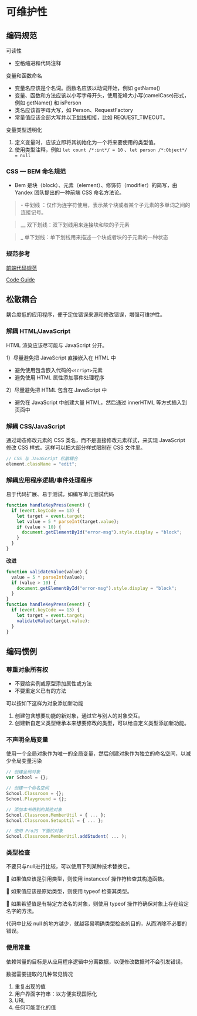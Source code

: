 # 可维护性

## 编码规范

可读性

- 空格缩进和代码注释

变量和函数命名

- 变量名应该是个名词。函数名应该以动词开始，例如 getName()
- 变量、函数和方法应该以小写字母开头，使用驼峰大小写(camelCase)形式，例如 getName() 和 isPerson
- 类名应该首字母大写，如 Person、RequestFactory
- 常量值应该全部大写并以<u>下划线</u>相接，比如 REQUEST_TIMEOUT。

变量类型透明化

1. 定义变量时，应该立即将其初始化为一个将来要使用的类型值。
2. 使用类型注释，例如 `let count /*:int*/ = 10` 、`let person /*:Object*/ = null`

### CSS — BEM 命名规范

- Bem 是块（block）、元素（element）、修饰符（modifier）的简写，由 Yandex 团队提出的一种前端 CSS 命名方法论。

> \-  中划线 ：仅作为连字符使用，表示某个块或者某个子元素的多单词之间的连接记号。

> __  双下划线：双下划线用来连接块和块的子元素

> _   单下划线：单下划线用来描述一个块或者块的子元素的一种状态

### 规范参考

[前端代码规范](https://guide.aotu.io/docs/)

[Code Guide](http://alloyteam.github.io/CodeGuide/)

## 松散耦合

耦合度低的应用程序，便于定位错误来源和修改错误，增强可维护性。

### 解耦 HTML/JavaScript

HTML 渲染应该尽可能与 JavaScript 分开。

1）尽量避免把 JavaScript 直接嵌入在 HTML 中

- 避免使用包含嵌入代码的`<script>`元素
- 避免使用 HTML 属性添加事件处理程序

2）尽量避免把 HTML 包含在 JavaScript 中

- 避免在 JavaScript 中创建大量 HTML，然后通过 innerHTML 等方式插入到页面中

### 解耦 CSS/JavaScript

通过动态修改元素的 CSS 类名，而不是直接修改元素样式，来实现 JavaScript 修改 CSS 样式。这样可以把大部分样式限制在 CSS 文件里。

```js
// CSS 与 JavaScript 松散耦合
element.className = "edit";
```

### 解耦应用程序逻辑/事件处理程序

易于代码扩展、易于测试，如编写单元测试代码

```js
function handleKeyPress(event) {
  if (event.keyCode == 13) {
    let target = event.target;
    let value = 5 * parseInt(target.value);
    if (value > 10) {
      document.getElementById("error-msg").style.display = "block"; 
    }
  } 
}
```

**改进**

```js
function validateValue(value) {
  value = 5 * parseInt(value);
  if (value > 10) {
    document.getElementById("error-msg").style.display = "block"; 
  }
}
function handleKeyPress(event) {
  if (event.keyCode == 13) {
    let target = event.target;
    validateValue(target.value);
  }
}
```

## 编码惯例

### 尊重对象所有权

- 不要给实例或原型添加属性或方法
- 不要重定义已有的方法

可以按如下这样为对象添加新功能

1. 创建包含想要功能的新对象，通过它与别人的对象交互。
2. 创建新自定义类型继承本来想要修改的类型，可以给自定义类型添加新功能。

### 不声明全局变量

使用一个全局对象作为唯一的全局变量，然后创建对象作为独立的命名空间，以减少全局变量污染

```js
// 创建全局对象
var School = {};

// 创建一个命名空间
School.Classroom = {};
School.Playground = {};

// 添加本书用到的其他对象 
School.Classroom.MemberUtil = { ... }; 
School.Classroom.SetupUtil = { ... };

// 使用 ProJS 下面的对象 
School.Classroom.MemberUtil.addStudent( ... );
```

### 类型检查

不要只与null进行比较，可以使用下列某种技术替换它。

  如果值应该是引用类型，则使用 instanceof 操作符检查其构造函数。

  如果值应该是原始类型，则使用 typeof 检查其类型。

  如果希望值是有特定方法名的对象，则使用 typeof 操作符确保对象上存在给定名字的方法。 

代码中比较 null 的地方越少，就越容易明确类型检查的目的，从而消除不必要的错误。

### 使用常量

依赖常量的目标是从应用程序逻辑中分离数据，以便修改数据时不会引发错误。

数据需要提取的几种常见情况

1. 重复出现的值
2. 用户界面字符串：以方便实现国际化
3. URL
4. 任何可能变化的值

